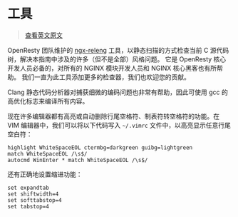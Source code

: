 # 工具

> [查看英文原文](https://github.com/openresty/openresty.org/blob/9fa7554feee056304cd788d4584d6cf21442fd3f/v2/en/c-coding-style-guide.md#tools)

OpenResty 团队维护的 [ngx-releng](https://github.com/openresty/openresty-devel-utils/blob/master/ngx-releng) 工具，以静态扫描的方式检查当前 C 源代码树，解决本指南中涉及的许多（但不是全部）风格问题。
它是 OpenResty 核心开发人员必备的，对所有的 NGINX 模块开发人员和 NGINX 核心黑客也有所帮助。
我们一直为此工具添加更多的检查器，我们也欢迎您的贡献。

Clang 静态代码分析器对捕获细微的编码问题也非常有帮助，因此可使用 gcc 的高优化标志来编译所有内容。

现在许多编辑器都有高亮或自动删除行尾空格符、制表符转空格符的功能。在 VIM 编辑器中，我们可以将以下代码写入 `~/.vimrc` 文件中，以高亮显示任意行尾空白符：

```vim
highlight WhiteSpaceEOL ctermbg=darkgreen guibg=lightgreen
match WhiteSpaceEOL /\s$/
autocmd WinEnter * match WhiteSpaceEOL /\s$/
```

还有正确地设置缩进功能：

```vim
set expandtab
set shiftwidth=4
set softtabstop=4
set tabstop=4
```